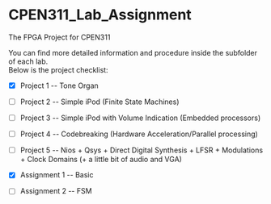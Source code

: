 # CPEN311_Lab_Assignment
The FPGA Project for CPEN311

You can find more detailed information and procedure inside the subfolder of each lab. <br />
Below is the project checklist:

 - [x] Project 1 -- Tone Organ
 - [ ] Project 2 -- Simple iPod (Finite State Machines)
 - [ ] Project 3 -- Simple iPod with Volume Indication (Embedded processors)
 - [ ] Project 4 -- Codebreaking (Hardware Acceleration/Parallel processing)
 - [ ] Project 5 -- Nios + Qsys + Direct Digital Synthesis + LFSR + Modulations + Clock Domains (+ a little bit of audio and VGA)

 - [x] Assignment 1 -- Basic
 - [ ] Assignment 2 -- FSM
